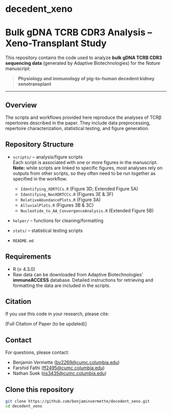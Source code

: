 # decedent_xeno
# Bulk gDNA TCRB CDR3 Analysis – Xeno-Transplant Study

This repository contains the code used to analyze **bulk gDNA TCRB CDR3 sequencing data** (generated by Adaptive Biotechnologies) for the *Nature* manuscript:

> **Physiology and immunology of pig-to-human decedent kidney xenotransplant**

---

## Overview
The scripts and workflows provided here reproduce the analyses of TCRβ repertoires described in the paper. They include data preprocessing, repertoire characterization, statistical testing, and figure generation.

## Repository Structure
- `scripts/` – analysis/figure scripts  
  Each script is associated with one or more figures in the manuscript.  
  **Note:** while scripts are linked to specific figures, most analyses rely on outputs from other scripts, so they often need to be run together as specified in the workflow.  

  - `Identifying_XDRTCCs.R` (Figure 3D; Extended Figure 5A)
  - `Identifying_NonXDRTCCs.R` (Figures 3E & 3F)
  - `RelativeAbundancePlots.R` (Figure 3A)
  - `AlluvialPlots.R` (Figures 3B & 3C)
  - `Nucleotide_to_AA_ConvergenceAnalysis.R` (Extended Figure 5B)
- `helper/` – functions for cleaning/formatting
- `stats/` – statistical testing scripts
- `README.md`


## Requirements
- R (≥ 4.3.0)
- Raw data can be downloaded from Adaptive Biotechnologies' **immuneACCESS** database. Detailed instructions for retrieving and formatting the data are included in the scripts.

## Citation
If you use this code in your research, please cite:  

[Full Citation of Paper (to be updated)]

## Contact
For questions, please contact:  

- Benjamin Vermette (bv2269@cumc.columbia.edu)  
- Farshid Fathi (ff2495@cumc.columbia.edu)  
- Nathan Suek (ns3435@cumc.columbia.edu)
## Clone this repository
```bash
git clone https://github.com/benjaminvermette/decedent_xeno.git
cd decedent_xeno
